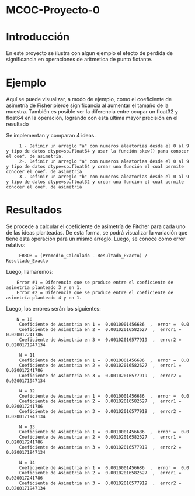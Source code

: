 # MCOC-Proyecto-0

<b> <H1> Introducción </H1> </b> 

En este proyecto se ilustra con algun ejemplo el efecto de perdida de significancia en  operaciones  de  aritmetica  de  punto  flotante.

<b> <H1> Ejemplo </H1> </b> 

Aquí se puede visualizar, a modo de ejemplo, como el coeficiente de asimetría de Fisher pierde significancia al aumentar el tamaño de la muestra. También es posible ver la diferencia entre ocupar un float32 y float64 en la operación, logrando con esta última mayor precisión en el resultado

Se implementan y comparan 4 ideas.

         1 - Definir un arreglo "a" con numeros aleatorias desde el 0 al 9 y tipo de datos dtype=sp.float64 y usar la función skew() para conocer el coef. de asimetría.
         2-. Definir un arreglo "a" con numeros aleatorias desde el 0 al 9 y tipo de datos dtype=sp.float64 y crear una función el cual permite conocer el coef. de asimetría
         3-. Definir un arreglo "b" con numeros aleatorias desde el 0 al 9 y tipo de datos dtype=sp.float32 y crear una función el cual permite conocer el coef. de asimetría
        

<b> <H1> Resultados </H1> </b> 
         Se procede a calcular el coeficiente de asimetría de Fitcher para cada uno de las ideas planteadas. De esta forma, se podrá visualizar la variación que tiene esta operación para un mismo arreglo.
         Luego, se conoce como error relativo:

         ERROR = (Promedio_Calculado - Resultado_Exacto) / Resultado_Exacto
         
Luego, llamaremos:

        Error #1 = Diferencia que se produce entre el coeficiente de asimetría planteado 3 y en 1.
        Error #2 = Diferencia que se produce entre el coeficiente de asimetría planteado 4 y en 1.
        
Luego, los errores serán los siguientes:        

        N = 10
         Coeficiente de Asimetria en 1 =  0.0010001456686  ,  error =  0.0
         Coeficiente de Asimetria en 2 =  0.00102016582627  ,  error1 =  0.020017241786
         Coeficiente de Asimetria en 3 =  0.00102016577919  ,  error2 =  0.0200171947134
          
         N = 11
         Coeficiente de Asimetria en 1 =  0.0010001456686  ,  error =  0.0
         Coeficiente de Asimetria en 2 =  0.00102016582627  ,  error1 =  0.020017241786
         Coeficiente de Asimetria en 3 =  0.00102016577919  ,  error2 =  0.0200171947134

         N = 12
         Coeficiente de Asimetria en 1 =  0.0010001456686  ,  error =  0.0
         Coeficiente de Asimetria en 2 =  0.00102016582627  ,  error1 =  0.020017241786
         Coeficiente de Asimetria en 3 =  0.00102016577919  ,  error2 =  0.0200171947134

         N = 13
         Coeficiente de Asimetria en 1 =  0.0010001456686  ,  error =  0.0
         Coeficiente de Asimetria en 2 =  0.00102016582627  ,  error1 =  0.020017241786
         Coeficiente de Asimetria en 3 =  0.00102016577919  ,  error2 =  0.0200171947134

         N = 14
         Coeficiente de Asimetria en 1 =  0.0010001456686  ,  error =  0.0
         Coeficiente de Asimetria en 2 =  0.00102016582627  ,  error1 =  0.020017241786
         Coeficiente de Asimetria en 3 =  0.00102016577919  ,  error2 =  0.0200171947134






